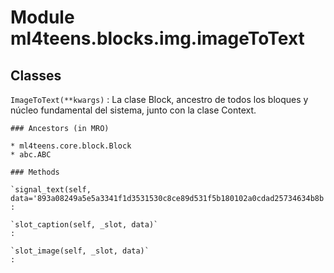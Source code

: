 Module ml4teens.blocks.img.imageToText
======================================

Classes
-------

`ImageToText(**kwargs)`
:   La clase Block, ancestro de todos los bloques y núcleo fundamental del sistema, junto con la clase Context.

    ### Ancestors (in MRO)

    * ml4teens.core.block.Block
    * abc.ABC

    ### Methods

    `signal_text(self, data='893a08249a5e5a3341f1d3531530c8ce89d531f5b180102a0cdad25734634b8b')`
    :

    `slot_caption(self, _slot, data)`
    :

    `slot_image(self, _slot, data)`
    :
